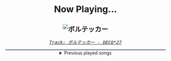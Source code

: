 <div align="center"> 
<h1>Now Playing...</h1>

![ボルテッカー](https://i.scdn.co/image/ab67616d00001e0297b2b68f7e5dbf25d0fbbf4c)
--
_<samp><a href="https://open.spotify.com/track/4gxNIT5mQRjZ1jzePsF3Ud">Track: ボルテッカー - DECO*27</a></samp>_

<div style="border: 1px #4B5054 solid"></div>
<details>
  <summary>
    Previous played songs
  </summary>
  <table>
    <thead>
      <tr>
        <th>
          Artist
        </th>
        <th>
          Song
        </th>
        <th>
          Link
        </th>
      </tr>
    </thead>
    <tbody>
      <tr><td>DECO*27</td><td>ボルテッカー</td><td><a href="https://open.spotify.com/track/4gxNIT5mQRjZ1jzePsF3Ud">https://open.spotify.com/track/4gxNIT5mQRjZ1jzePsF3Ud</a></td></tr><tr><td>TSS</td><td>Would you be my therapy?</td><td><a href="https://open.spotify.com/track/4SvmosYwOAV0ILTxT0XvcP">https://open.spotify.com/track/4SvmosYwOAV0ILTxT0XvcP</a></td></tr><tr><td>Alligatoah</td><td>MENSCHLICHES VERSAGEN (feat. Guano Apes)</td><td><a href="https://open.spotify.com/track/7cSq9K6j4HNG3Ei4iPUR6l">https://open.spotify.com/track/7cSq9K6j4HNG3Ei4iPUR6l</a></td></tr><tr><td>Alligatoah</td><td>SCHEISSDRECK</td><td><a href="https://open.spotify.com/track/62sajypZ2IldU2ammgGwNu">https://open.spotify.com/track/62sajypZ2IldU2ammgGwNu</a></td></tr><tr><td>Alligatoah</td><td>SO RAUS (feat. Fred Durst)</td><td><a href="https://open.spotify.com/track/1OfzXSPYxtdNRcQ5kh7T5r">https://open.spotify.com/track/1OfzXSPYxtdNRcQ5kh7T5r</a></td></tr><tr><td>Alligatoah</td><td>WER LACHT JETZT</td><td><a href="https://open.spotify.com/track/0dyT15sEcPxxtgf9S9C5Fr">https://open.spotify.com/track/0dyT15sEcPxxtgf9S9C5Fr</a></td></tr><tr><td>Alligatoah</td><td>WEISSE ZÄHNE (feat. Bausa)</td><td><a href="https://open.spotify.com/track/1W7Koy86neNE20mZ9QNiWB">https://open.spotify.com/track/1W7Koy86neNE20mZ9QNiWB</a></td></tr><tr><td>Alligatoah</td><td>NIEMAND</td><td><a href="https://open.spotify.com/track/5j4BcMDEEDRhINnD1JSGNb">https://open.spotify.com/track/5j4BcMDEEDRhINnD1JSGNb</a></td></tr><tr><td>Alligatoah</td><td>ICH FÜHLE DICH</td><td><a href="https://open.spotify.com/track/6MGzZll101UhxKzPUuyJce">https://open.spotify.com/track/6MGzZll101UhxKzPUuyJce</a></td></tr><tr><td>Alligatoah</td><td>DAYLIGHT</td><td><a href="https://open.spotify.com/track/4u4P119zVAy56WJiVdYDkC">https://open.spotify.com/track/4u4P119zVAy56WJiVdYDkC</a></td></tr><tr><td>Alligatoah</td><td>PARTNER IN CRIME (feat. Tarek K.I.Z)</td><td><a href="https://open.spotify.com/track/7eazY5TweZmn1Wu385sTgB">https://open.spotify.com/track/7eazY5TweZmn1Wu385sTgB</a></td></tr><tr><td>Alligatoah</td><td>ICH ICH ICH</td><td><a href="https://open.spotify.com/track/3PhyvLmi8i4ESi628ka9HA">https://open.spotify.com/track/3PhyvLmi8i4ESi628ka9HA</a></td></tr><tr><td>Alligatoah</td><td>ES KRATZT</td><td><a href="https://open.spotify.com/track/4gy7M37l97HXA3KcpdJmN3">https://open.spotify.com/track/4gy7M37l97HXA3KcpdJmN3</a></td></tr><tr><td>Alligatoah</td><td>KÜSSEN</td><td><a href="https://open.spotify.com/track/2coqomurCgxfNA9lqrlxOI">https://open.spotify.com/track/2coqomurCgxfNA9lqrlxOI</a></td></tr><tr><td>Alligatoah</td><td>MENSCHLICHES VERSAGEN (feat. Guano Apes)</td><td><a href="https://open.spotify.com/track/7cSq9K6j4HNG3Ei4iPUR6l">https://open.spotify.com/track/7cSq9K6j4HNG3Ei4iPUR6l</a></td></tr><tr><td>Alligatoah</td><td>SCHEISSDRECK</td><td><a href="https://open.spotify.com/track/62sajypZ2IldU2ammgGwNu">https://open.spotify.com/track/62sajypZ2IldU2ammgGwNu</a></td></tr><tr><td>Alligatoah</td><td>SO RAUS (feat. Fred Durst)</td><td><a href="https://open.spotify.com/track/1OfzXSPYxtdNRcQ5kh7T5r">https://open.spotify.com/track/1OfzXSPYxtdNRcQ5kh7T5r</a></td></tr><tr><td>Alligatoah</td><td>WER LACHT JETZT</td><td><a href="https://open.spotify.com/track/0dyT15sEcPxxtgf9S9C5Fr">https://open.spotify.com/track/0dyT15sEcPxxtgf9S9C5Fr</a></td></tr><tr><td>Alligatoah</td><td>WEISSE ZÄHNE (feat. Bausa)</td><td><a href="https://open.spotify.com/track/1W7Koy86neNE20mZ9QNiWB">https://open.spotify.com/track/1W7Koy86neNE20mZ9QNiWB</a></td></tr><tr><td>Alligatoah</td><td>NIEMAND</td><td><a href="https://open.spotify.com/track/5j4BcMDEEDRhINnD1JSGNb">https://open.spotify.com/track/5j4BcMDEEDRhINnD1JSGNb</a></td></tr>
    </tbody>
  </table>
</details>

</div>
